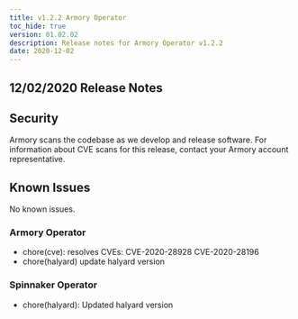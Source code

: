 ```yaml
---
title: v1.2.2 Armory Operator
toc_hide: true
version: 01.02.02
description: Release notes for Armory Operator v1.2.2
date: 2020-12-02
---
```


## 12/02/2020 Release Notes

## Security

Armory scans the codebase as we develop and release software. For information about CVE scans for this release, contact your Armory account representative.

## Known Issues
No known issues.

### Armory Operator

* chore(cve): resolves CVEs: CVE-2020-28928 CVE-2020-28196
* chore(halyard) update halyard version

### Spinnaker Operator

* chore(halyard): Updated halyard version
